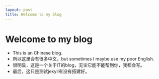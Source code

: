 ```yaml
---
layout: post
title: Welcome to my blog
---
```

# Welcome to my blog
 
* This is an Chinese blog.
* 所以这里会有很多中文，but sometimes I maybe use my poor English.
* 很明显，这是一个关于IT的blog，无论它能不能帮到你，我都会写。
* 最后，这只是测试jekyll有没有搭建好。